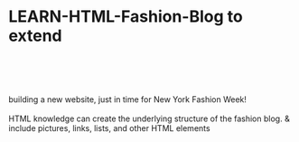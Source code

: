 # LEARN-HTML-Fashion-Blog to extend
<br>
</br>
<br>
</br>
building a new website, just in time for New York Fashion Week!
<br>
</br>
HTML knowledge can create the underlying structure of the fashion blog. & include pictures, links, lists, and other HTML elements
<br>
</br>
<br>
</br>
